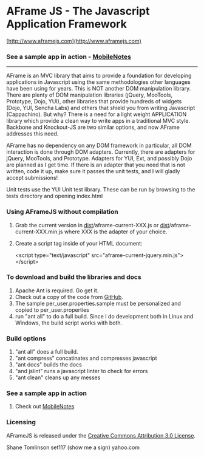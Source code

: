 AFrame JS - The Javascript Application Framework
================================================

[http://www.aframejs.com](http://www.aframejs.com)

### See a sample app in action - [MobileNotes](https://github.com/stomlinson/MobileNotes) ###


-----------------------

AFrame is an MVC library that aims to provide a foundation for developing applications in Javascript using the same
methodologies other languages have been using for years.  This is NOT another DOM manipulation library. There are
plenty of DOM manipulation libraries (jQuery, MooTools, Prototype, Dojo, YUI), other libraries that provide 
hundreds of widgets (Dojo, YUI, Sencha Labs) and others that shield you from writing Javascript (Cappachino).  But why?
There is a need for a light weight APPLICATION library which provide a clean way to write apps in a traditional MVC style.
Backbone and Knockout-JS are two similar options, and now AFrame addresses this need.

AFrame has no dependency on any DOM framework in particular, all DOM interaction is done through DOM adapters.  Currently,
there are adapters for jQuery, MooTools, and Prototype.  Adapters for YUI, Ext, and possibly Dojo are planned as I get time.
If there is an adapter that you need that is not written, code it up, make sure it passes the unit tests, and I will gladly accept submissions!

Unit tests use the YUI Unit test library.  These can be run by browsing to the tests directory and opening index.html

### Using AFrameJS without compilation ###

1. Grab the current version in [dist](https://github.com/stomlinson/AFrame-JS/tree/master/dist)/aframe-current-XXX.js or [dist](https://github.com/stomlinson/AFrame-JS/tree/master/dist)/aframe-current-XXX.min.js
where XXX is the adapter of your choice.

2. Create a script tag inside of your HTML document:

    &lt;script type="text/javascript" src="aframe-current-jquery.min.js"&gt;&lt;/script&gt;


### To download and build the libraries and docs ###

1. Apache Ant is required.  Go get it.
2. Check out a copy of the code from [GitHub](https://github.com/stomlinson/AFrame-JS).
3. The sample per_user.properties.sample must be personalized and copied to per_user.properties
4. run "ant all" to do a full build. Since I do development both in Linux and Windows, the build script works with both.

### Build options ###
1. "ant all" does a full build.
2. "ant compress" concatinates and compresses javascript
3. "ant docs" builds the docs
4. "and jslint" runs a javascript linter to check for errors
5. "ant clean" cleans up any messes


### See a sample app in action ###
1. Check out [MobileNotes](https://github.com/stomlinson/MobileNotes) 

### Licensing ###
AFrameJS is released under the [Creative Commons Attribution 3.0 License](http://creativecommons.org/licenses/by/3.0/).

Shane Tomlinson
set117 (show me a sign) yahoo.com
